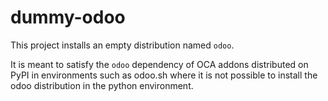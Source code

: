 # dummy-odoo

This project installs an empty distribution named `odoo`.

It is meant to satisfy the `odoo` dependency of OCA addons
distributed on PyPI in environments such as odoo.sh where
it is not possible to install the odoo distribution in the 
python environment.
